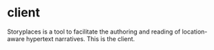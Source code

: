 # client
Storyplaces is a tool to facilitate the authoring and reading of location-aware hypertext narratives.  This is the client.
